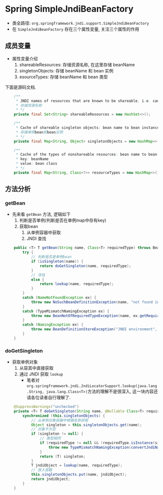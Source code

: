 # Spring SimpleJndiBeanFactory
- 类全路径: `org.springframework.jndi.support.SimpleJndiBeanFactory`
- 在 `SimpleJndiBeanFactory` 存在三个属性变量, 关注三个属性的作用

## 成员变量
- 属性变量介绍
    1. shareableResources: 存储资源名称, 在这里存储 beanName
    2. singletonObjects: 存储 beanName 和 bean 实例
    3. esourceTypes: 存储 beanName 和 bean 类型

下面是源码文档. 
```java
	/**
	 * JNDI names of resources that are known to be shareable, i.e. can be cached
	 * 存储资源名称
	 * */
	private final Set<String> shareableResources = new HashSet<>();

	/**
	 * Cache of shareable singleton objects: bean name to bean instance.
	 * 存储单例bean和bean实例
	 * */
	private final Map<String, Object> singletonObjects = new HashMap<>();

	/** 
	 * Cache of the types of nonshareable resources: bean name to bean type. 
	 * key: beanName 
	 * value: bean class
	 * */
	private final Map<String, Class<?>> resourceTypes = new HashMap<>();
```

## 方法分析
### getBean
- 先来看 `getBean` 方法, 逻辑如下
    1. 判断是否单例(判断是否在单例map中存有key)
    2. 获取bean
        1. 从单例容器中获取
        2. JNDI 查找
        
```java
	public <T> T getBean(String name, Class<T> requiredType) throws BeansException {
		try {
			// 判断是否是单例bean
			if (isSingleton(name)) {
				return doGetSingleton(name, requiredType);
			}
			// 寻找
			else {
				return lookup(name, requiredType);
			}
		}
		catch (NameNotFoundException ex) {
			throw new NoSuchBeanDefinitionException(name, "not found in JNDI environment");
		}
		catch (TypeMismatchNamingException ex) {
			throw new BeanNotOfRequiredTypeException(name, ex.getRequiredType(), ex.getActualType());
		}
		catch (NamingException ex) {
			throw new BeanDefinitionStoreException("JNDI environment", name, "JNDI lookup failed", ex);
		}
	}
```


### doGetSingleton 
- 获取单例对象
    1. 从容其中直接获取
    2. 通过 JNDI 获取 `lookup` 
        - 笔者对`org.springframework.jndi.JndiLocatorSupport.lookup(java.lang.String, java.lang.Class<T>)`方法的理解不是很深入, 这一块内容还请各位读者自行理解了. 
```java
	@SuppressWarnings("unchecked")
	private <T> T doGetSingleton(String name, @Nullable Class<T> requiredType) throws NamingException {
		synchronized (this.singletonObjects) {
			// 从单例对象容器中根据名称获取
			Object singleton = this.singletonObjects.get(name);
			// 对象不为空
			if (singleton != null) {
				// 类型相同
				if (requiredType != null && !requiredType.isInstance(singleton)) {
					throw new TypeMismatchNamingException(convertJndiName(name), requiredType, singleton.getClass());
				}
				return (T) singleton;
			}
			T jndiObject = lookup(name, requiredType);
			// 放入容器
			this.singletonObjects.put(name, jndiObject);
			return jndiObject;
		}
	}

```